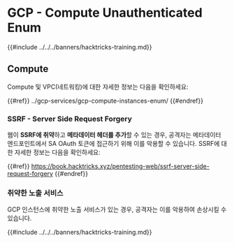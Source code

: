 # GCP - Compute Unauthenticated Enum

{{#include ../../../banners/hacktricks-training.md}}

## Compute

Compute 및 VPC(네트워킹)에 대한 자세한 정보는 다음을 확인하세요:

{{#ref}}
../gcp-services/gcp-compute-instances-enum/
{{#endref}}

### SSRF - Server Side Request Forgery

웹이 **SSRF에 취약**하고 **메타데이터 헤더를 추가**할 수 있는 경우, 공격자는 메타데이터 엔드포인트에서 SA OAuth 토큰에 접근하기 위해 이를 악용할 수 있습니다. SSRF에 대한 자세한 정보는 다음을 확인하세요:

{{#ref}}
https://book.hacktricks.xyz/pentesting-web/ssrf-server-side-request-forgery
{{#endref}}

### 취약한 노출 서비스

GCP 인스턴스에 취약한 노출 서비스가 있는 경우, 공격자는 이를 악용하여 손상시킬 수 있습니다.

{{#include ../../../banners/hacktricks-training.md}}
